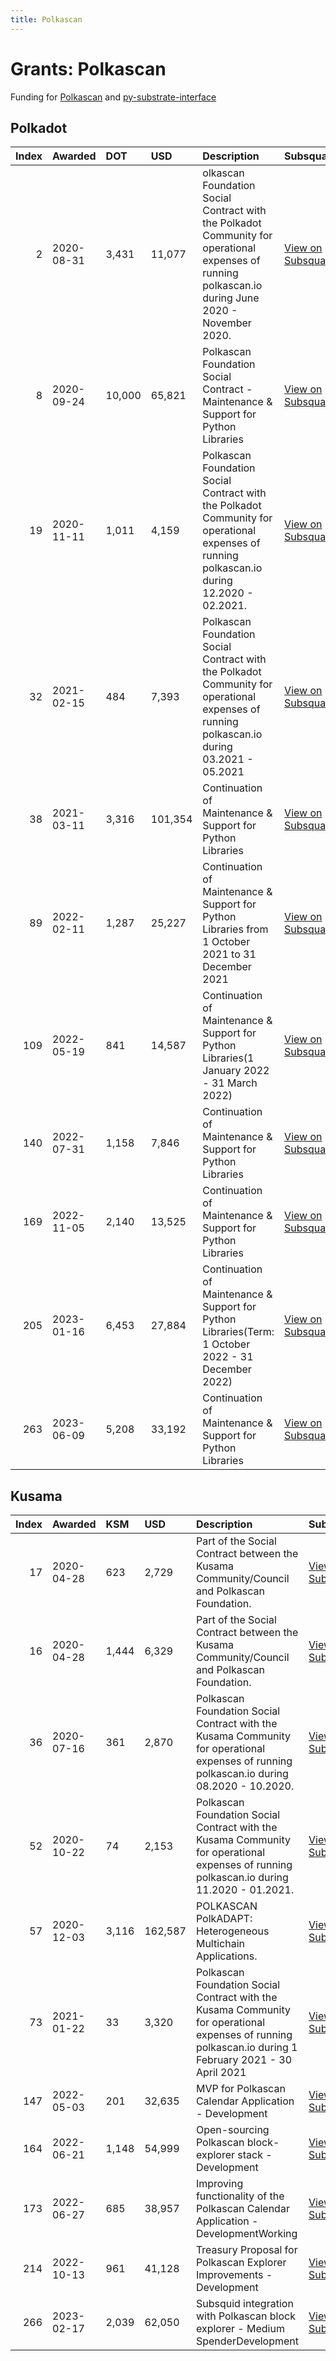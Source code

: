 ```yaml
---
title: Polkascan
---
```

# Grants: Polkascan

Funding for [Polkascan](/tools/explorers/polkascan) and [py-substrate-interface](/tools/libraries/py-substrate-interface)

## Polkadot
|   Index | Awarded    | DOT    | USD     | Description                                                                                                                                        | Subsquare                                                               | Polkassembly                                                         |
|--------:|:-----------|:-------|:--------|:---------------------------------------------------------------------------------------------------------------------------------------------------|:------------------------------------------------------------------------|:---------------------------------------------------------------------|
|       2 | 2020-08-31 | 3,431  | 11,077  | olkascan Foundation Social Contract with the Polkadot Community for operational expenses of running polkascan.io during June 2020 - November 2020. | [View on Subsquare](https://polkadot.subsquare.io/treasury/proposal/2)  | [View on Polkassembly](https://polkadot.polkassembly.io/treasury/2)  |
|       8 | 2020-09-24 | 10,000 | 65,821  | Polkascan Foundation Social Contract - Maintenance & Support for Python Libraries                                                                  | [View on Subsquare](https://polkadot.subsquare.io/treasury/proposal/8)  | [View on Polkassembly](https://polkadot.polkassembly.io/treasury/8)  |
|      19 | 2020-11-11 | 1,011  | 4,159   | Polkascan Foundation Social Contract with the Polkadot Community for operational expenses of running polkascan.io during 12.2020 - 02.2021.        | [View on Subsquare](https://polkadot.subsquare.io/treasury/proposal/19) | [View on Polkassembly](https://polkadot.polkassembly.io/treasury/19) |
|      32 | 2021-02-15 | 484    | 7,393   | Polkascan Foundation Social Contract with the Polkadot Community for operational expenses of running polkascan.io during 03.2021 - 05.2021         | [View on Subsquare](https://polkadot.subsquare.io/treasury/proposal/32) | [View on Polkassembly](https://polkadot.polkassembly.io/treasury/32) |
|      38 | 2021-03-11 | 3,316  | 101,354 | Continuation of Maintenance & Support for Python Libraries                                                                                         | [View on Subsquare](https://polkadot.subsquare.io/treasury/proposal/38) | [View on Polkassembly](https://polkadot.polkassembly.io/treasury/38) |
|      89 | 2022-02-11 | 1,287  | 25,227  | Continuation of Maintenance & Support for Python Libraries from 1 October 2021 to 31 December 2021                                                 | [View on Subsquare](https://polkadot.subsquare.io/treasury/proposal/89) | [View on Polkassembly](https://polkadot.polkassembly.io/treasury/89) |
|     109 | 2022-05-19 | 841   | 14,587 | Continuation of Maintenance & Support for Python Libraries(1 January 2022 - 31 March 2022) | [View on Subsquare](https://polkadot.subsquare.io/treasury/proposal/109) | [View on Polkassembly](https://polkadot.polkassembly.io/treasury/109) |
|     140 | 2022-07-31 | 1,158 | 7,846  | Continuation of Maintenance & Support for Python Libraries                                 | [View on Subsquare](https://polkadot.subsquare.io/treasury/proposal/140) | [View on Polkassembly](https://polkadot.polkassembly.io/treasury/140) |
|     169 | 2022-11-05 | 2,140 | 13,525 | Continuation of Maintenance & Support for Python Libraries                                          | [View on Subsquare](https://polkadot.subsquare.io/treasury/proposal/169) | [View on Polkassembly](https://polkadot.polkassembly.io/treasury/169) |
|     205 | 2023-01-16 | 6,453 | 27,884 | Continuation of Maintenance & Support for Python Libraries(Term: 1 October 2022 - 31 December 2022) | [View on Subsquare](https://polkadot.subsquare.io/treasury/proposal/205) | [View on Polkassembly](https://polkadot.polkassembly.io/treasury/205) |
|     263 | 2023-06-09 | 5,208 | 33,192 | Continuation of Maintenance & Support for Python Libraries                                          | [View on Subsquare](https://polkadot.subsquare.io/treasury/proposal/263) | [View on Polkassembly](https://polkadot.polkassembly.io/treasury/263) |

## Kusama

|   Index | Awarded    | KSM   | USD     | Description                                                                                                                                            | Subsquare                                                              | Polkassembly                                                        |
|--------:|:-----------|:------|:--------|:-------------------------------------------------------------------------------------------------------------------------------------------------------|:-----------------------------------------------------------------------|:--------------------------------------------------------------------|
|      17 | 2020-04-28 | 623   | 2,729 | Part of the Social Contract between the Kusama Community/Council and Polkascan Foundation. | [View on Subsquare](https://kusama.subsquare.io/treasury/proposal/17) | [View on Polkassembly](https://kusama.polkassembly.io/treasury/17) |
|      16 | 2020-04-28 | 1,444 | 6,329 | Part of the Social Contract between the Kusama Community/Council and Polkascan Foundation. | [View on Subsquare](https://kusama.subsquare.io/treasury/proposal/16) | [View on Polkassembly](https://kusama.polkassembly.io/treasury/16) |
|      36 | 2020-07-16 | 361   | 2,870   | Polkascan Foundation Social Contract with the Kusama Community for operational expenses of running polkascan.io during 08.2020 - 10.2020.              | [View on Subsquare](https://kusama.subsquare.io/treasury/proposal/36)  | [View on Polkassembly](https://kusama.polkassembly.io/treasury/36)  |
|      52 | 2020-10-22 | 74    | 2,153   | Polkascan Foundation Social Contract with the Kusama Community for operational expenses of running polkascan.io during 11.2020 - 01.2021.              | [View on Subsquare](https://kusama.subsquare.io/treasury/proposal/52)  | [View on Polkassembly](https://kusama.polkassembly.io/treasury/52)  |
|      57 | 2020-12-03 | 3,116 | 162,587 | POLKASCAN PolkADAPT: Heterogeneous Multichain Applications.                                                                                            | [View on Subsquare](https://kusama.subsquare.io/treasury/proposal/57)  | [View on Polkassembly](https://kusama.polkassembly.io/treasury/57)  |
|      73 | 2021-01-22 | 33    | 3,320   | Polkascan Foundation Social Contract with the Kusama Community for operational expenses of running polkascan.io during 1 February 2021 - 30 April 2021 | [View on Subsquare](https://kusama.subsquare.io/treasury/proposal/73)  | [View on Polkassembly](https://kusama.polkassembly.io/treasury/73)  |
|     147 | 2022-05-03 | 201   | 32,635  | MVP for Polkascan Calendar Application - Development                                                                                                   | [View on Subsquare](https://kusama.subsquare.io/treasury/proposal/147) | [View on Polkassembly](https://kusama.polkassembly.io/treasury/147) |
|     164 | 2022-06-21 | 1,148 | 54,999  | Open-sourcing Polkascan block-explorer stack - Development                                                                                             | [View on Subsquare](https://kusama.subsquare.io/treasury/proposal/164) | [View on Polkassembly](https://kusama.polkassembly.io/treasury/164) |
|     173 | 2022-06-27 | 685   | 38,957  | Improving functionality of the Polkascan Calendar Application - DevelopmentWorking                                                                     | [View on Subsquare](https://kusama.subsquare.io/treasury/proposal/173) | [View on Polkassembly](https://kusama.polkassembly.io/treasury/173) |
|     214 | 2022-10-13 | 961   | 41,128 | Treasury Proposal for Polkascan Explorer Improvements - Development            | [View on Subsquare](https://kusama.subsquare.io/treasury/proposal/214) | [View on Polkassembly](https://kusama.polkassembly.io/treasury/214) |
|     266 | 2023-02-17 | 2,039 | 62,050 | Subsquid integration with Polkascan block explorer - Medium SpenderDevelopment | [View on Subsquare](https://kusama.subsquare.io/treasury/proposal/266) | [View on Polkassembly](https://kusama.polkassembly.io/treasury/266) |
